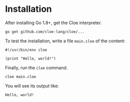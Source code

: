 # Installation

After installing Go 1.8+, get the Cloe interpreter.

```shell
go get github.com/cloe-lang/cloe/...
```

To test the installation, write a file `main.cloe` of the content:

```cloe
#!/usr/bin/env cloe

(print "Hello, world!")
```

Finally, run the `cloe` command.

```
cloe main.cloe
```

You will see its output like:

```
Hello, world!
```
